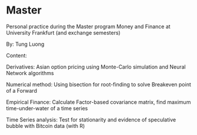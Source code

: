# Master
Personal practice during the Master program Money and Finance at University Frankfurt (and exchange semesters)

By: Tung Luong

Content:

Derivatives: Asian option pricing using Monte-Carlo simulation and Neural Network algorithms

Numerical method: Using bisection for root-finding to solve Breakeven point of a Forward

Empirical Finance: Calculate Factor-based covariance matrix, find maximum time-under-water of a time series

Time Series analysis: Test for stationarity and evidence of speculative bubble with Bitcoin data (with R)
